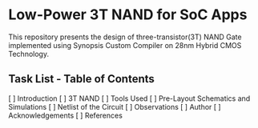 # Low-Power 3T NAND for SoC Apps
This repository presents the design of three-transistor(3T) NAND Gate implemented using Synopsis Custom Compiler on 28nm Hybrid CMOS Technology.

## Task List - Table of Contents
[ ] Introduction
[ ] 3T NAND
[ ] Tools Used
[ ] Pre-Layout Schematics and Simulations
[ ] Netlist of the Circuit
[ ] Observations
[ ] Author
[ ] Acknowledgements
[ ] References
